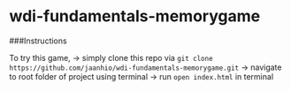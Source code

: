 # wdi-fundamentals-memorygame

###Instructions

To try this game,
-> simply clone this repo via `git clone https://github.com/jaanhio/wdi-fundamentals-memorygame.git`
-> navigate to root folder of project using terminal
-> run `open index.html` in terminal
